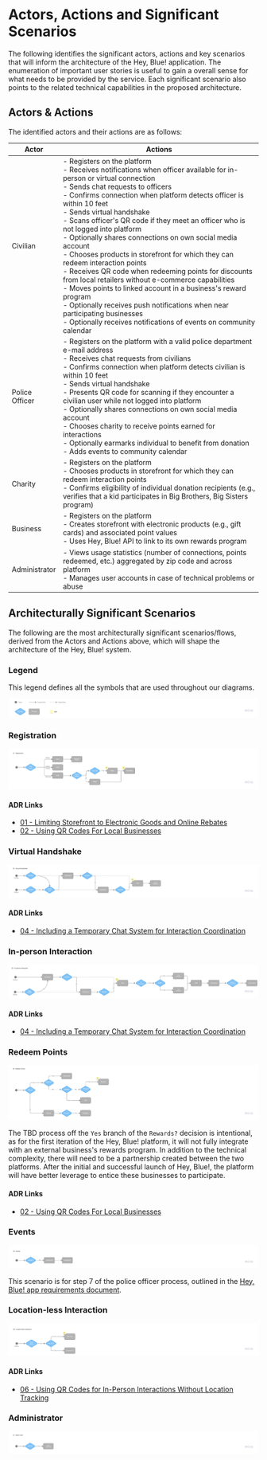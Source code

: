 # Actors, Actions and Significant Scenarios

The following identifies the significant actors, actions and key scenarios that will inform the architecture of the Hey, Blue! application. The enumeration of important user stories is useful to gain a overall sense for what needs to be provided by the service. Each significant scenario also points to the related technical capabilities in the proposed architecture.

## Actors & Actions

The identified actors and their actions are as follows:

| Actor          | Actions |
| -------------- | ------- |
| Civilian       | - Registers on the platform<br />- Receives notifications when officer available for in-person or virtual connection<br />- Sends chat requests to officers<br />- Confirms connection when platform detects officer is within 10 feet<br />- Sends virtual handshake<br />- Scans officer's QR code if they meet an officer who is not logged into platform<br />- Optionally shares connections on own social media account<br />- Chooses products in storefront for which they can redeem interaction points<br />- Receives QR code when redeeming points for discounts from local retailers without e-commerce capabilities<br />- Moves points to linked account in a business's reward program<br />- Optionally receives push notifications when near participating businesses<br />- Optionally receives notifications of events on community calendar<br />| 
| Police Officer | - Registers on the platform with a valid police department e-mail address<br />- Receives chat requests from civilians<br />- Confirms connection when platform detects civilian is within 10 feet<br />- Sends virtual handshake<br />- Presents QR code for scanning if they encounter a civilian user while not logged into platform<br />- Optionally shares connections on own social media account<br />- Chooses charity to receive points earned for interactions<br />- Optionally earmarks individual to benefit from donation<br />- Adds events to community calendar<br />|
| Charity        | - Registers on the platform<br />- Chooses products in storefront for which they can redeem interaction points<br />- Confirms eligibility of individual donation recipients (e.g., verifies that a kid participates in Big Brothers, Big Sisters program)<br />|
| Business       | - Registers on the platform<br />- Creates storefront with electronic products (e.g., gift cards) and associated point values<br />- Uses Hey, Blue! API to link to its own rewards program<br />|
| Administrator  | - Views usage statistics (number of connections, points redeemed, etc.) aggregated by zip code and across platform<br />- Manages user accounts in case of technical problems or abuse<br />|

## Architecturally Significant Scenarios

The following are the most architecturally significant scenarios/flows, derived from the Actors and Actions above, which will shape the architecture of the Hey, Blue! system.

### Legend

This legend defines all the symbols that are used throughout our diagrams.

![Legend](./../assets/scenario-legend.jpg)

### Registration

![Registration Scenario](./../assets/scenario-01.jpg)

#### ADR Links
- [01 - Limiting Storefront to Electronic Goods and Online Rebates](./adr/01-electronic-goods.md)
- [02 - Using QR Codes For Local Businesses](./adr/02-business-qr-codes.md)

### Virtual Handshake

![Virtual Handshake Scenario](./../assets/scenario-02.jpg)

#### ADR Links
- [04 - Including a Temporary Chat System for Interaction Coordination](./adr/04-chats.md)

### In-person Interaction

![Interactive Scenario](./../assets/scenario-03.jpg)

#### ADR Links
- [04 - Including a Temporary Chat System for Interaction Coordination](./adr/04-chats.md)

### Redeem Points

![Redeem Points Scenario](./../assets/scenario-04.jpg)

The TBD process off the `Yes` branch of the `Rewards?` decision is intentional, as for the first iteration of the Hey, Blue! platform, it will not fully integrate with an external business's rewards program. In addition to the technical complexity, there will need to be a partnership created between the two platforms. After the initial and successful launch of Hey, Blue!, the platform will have better leverage to entice these businesses to participate.

#### ADR Links
- [02 - Using QR Codes For Local Businesses](./adr/02-business-qr-codes.md)

### Events

![Events Scenario](./../assets/scenario-05.jpg)

This scenario is for step 7 of the police officer process, outlined in the [Hey, Blue! app requirements document](https://docs.google.com/document/d/10o-4eEzFo005pqDt_ORCztzaQCQ_9FNWYrxFasou3Eo).

### Location-less Interaction

![Locationless Interaction Scenario](./../assets/scenario-06.jpg)

#### ADR Links
- [06 - Using QR Codes for In-Person Interactions Without Location Tracking](./adr/06-interaction-no-location.md)

### Administrator

![Adminitrator Scenario](./../assets/scenario-07.jpg)
